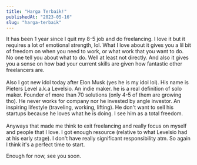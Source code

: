 ```yaml
---
title: "Harga Terbaik!"
publishedAt: "2023-05-16"
slug: "harga-terbaik"
---
```


It has been 1 year since I quit my 8-5 job and do freelancing. I love it but it requires a lot of emotional strength, lol. What I love about it gives you a lil bit of freedom on when you need to work, or what work that you want to do. No one tell you about what to do. Well at least not directly. And also it gives you a sense on how bad your current skills are given how fantastic other freelancers are.
\
\
Also I got new idol today after Elon Musk (yes he is my idol lol). His name is Pieters Level a.k.a Levelsio. An indie maker. he is a real definition of solo maker. Founder of more than 70 solutions (only 4-5 of them are growing tho). He never works for company nor he invested by angle investor. An inspiring lifestyle (traveling, working, lifting). He don't want to sell his startups because he loves what he is doing. I see him as a total freedom.
\
\
Anyways that made me think to exit freelancing and really focus on myself and people that I love. I got enough resource (relative to what Levelsio had at his early stage). I don't have really significant responsibility atm. So again I think it's a perfect time to start.

Enough for now, see you soon.
